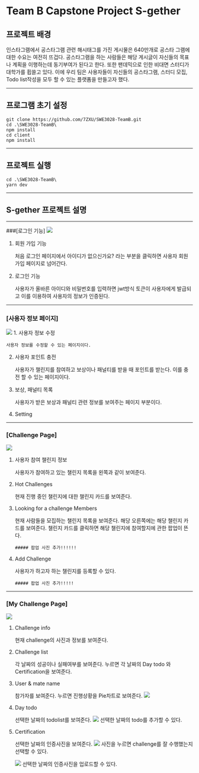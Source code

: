 # Team B Capstone Project S-gether


## 프로젝트 배경
인스타그램에서 공스타그램 관련 해시태그를 가진 게시물은 640만개로 공스타 그램에 대한 수요는 여전히 뜨겁다. 공스타그램을 하는 사람들은 해당 게시글이 자신들의 목표나 계획을 이행하는데 동기부여가 된다고 한다. 
또한 팬데믹으로 인한 비대면 스터디가 대학가를 휩쓸고 있다. 이에 우리 팀은 사용자들이 자신들의 공스타그램, 스터디 모집, Todo list작성을 모두 할 수 있는 플랫폼을 만들고자 했다.

---

## 프로그램 초기 설정
```
git clone https://github.com/7ZXU/SWE3028-TeamB.git
cd .\SWE3028-TeamB\
npm install
cd client
npm install
```
---
## 프로젝트 실행
```
cd .\SWE3028-TeamB\
yarn dev
```
---

## S-gether 프로젝트 설명
---
###[로그인 기능]
<img src = "./Picture/로그인 페이지.png">
1. 회원 가입 기능

    처음 로그인 페이지에서 아이디가 없으신가요? 라는 부분을 클릭하면 사용자 회원가입 페이지로 넘어간다.
2. 로그인 기능

    사용자가 올바른 아이디와 비밀번호를 입력하면 jwt방식 토큰이 사용자에게 발급되고 이를 이용하여 사용자의 정보가 인증된다.
---
### [사용자 정보 페이지]
<img src = "./Picture/User info.png">
1. 사용자 정보 수정

    사용자 정보를 수정할 수 있는 페이지이다.

2. 사용자 포인트 충전

    사용자가 챌린지를 참여하고 보상이나 패널티를 받을 때 포인트를 받는다. 이를 충전 할 수 있는 페이지이다.

3. 보상, 패널티 목록

    사용자가 받은 보상과 패널티 관련 정보를 보여주는 페이지 부분이다.

4. Setting

    
---
### [Challenge Page]
<img src = ".\Picture\Challenge Search Page.png" >

1. 사용자 참여 챌린지 정보

    사용자가 참여하고 있는 챌린지 목록을 왼쪽과 같이 보여준다.

2. Hot Challenges

    현재 진행 중인 챌린지에 대한 챌린지 카드를 보여준다.

3. Looking for a challenge Members

    현재 사람들을 모집하는 챌린지 목록을 보여준다.
    해당 오른쪽에는 해당 챌린지 카드를 보여준다.
    챌린지 카드를 클릭하면 해당 챌린지에 참여할지에 관한 팝업이 뜬다.
    ```
    ##### 팝업 사진 추가!!!!!!
    ```

4. Add Challenge

    사용자가 하고자 하는 챌린지를 등록할 수 있다.
    ```
    ##### 팝업 사진 추가!!!!!
    ```

---
### [My Challenge Page]
<img src = ".\Picture\My challenge.png" >

1. Challenge info

   현재 challenge의 사진과 정보를 보여준다.
2. Challenge list

   
   각 날짜의 성공이나 실패여부를 보여준다. 누르면 각 날짜의 Day todo 와 Certification을 보여준다.
3. User & mate name

   
   참가자를 보여준다. 누르면 진행상황을 Pie차트로 보여준다.
   <img src = ".\Picture\pie.png" >
4. Day todo
   

   선택한 날짜의 todolist를 보여준다.
   <img src = ".\Picture\challengetodo.png" >
   선택한 날짜의 todo를 추가할 수 있다.
5. Certification

   
   선택한 날짜의 인증사진을 보여준다.
   <img src = ".\Picture\cert.png" >
   사진을 누르면 challenge를 잘 수행했는지 선택할 수 있다.

   
   <img src = ".\Picture\certupload.png" >
   선택한 날짜의 인증사진을 업로드할 수 있다.






